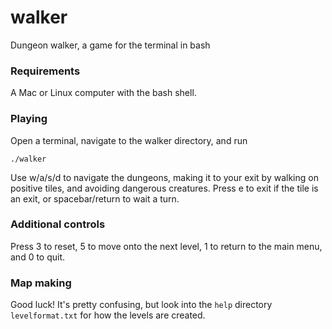 walker
======

Dungeon walker, a game for the terminal in bash

### Requirements

A Mac or Linux computer with the bash shell.

### Playing

Open a terminal, navigate to the walker directory, and run

    ./walker

Use w/a/s/d to navigate the dungeons, making it to your
exit by walking on positive tiles, and avoiding dangerous
creatures.  Press e to exit if the tile is an exit, or
spacebar/return to wait a turn.


### Additional controls

Press 3 to reset, 5 to move onto the next level, 1
to return to the main menu, and 0 to quit.



### Map making

Good luck!  It's pretty confusing, but look into the
`help` directory `levelformat.txt` for how the levels
are created.
